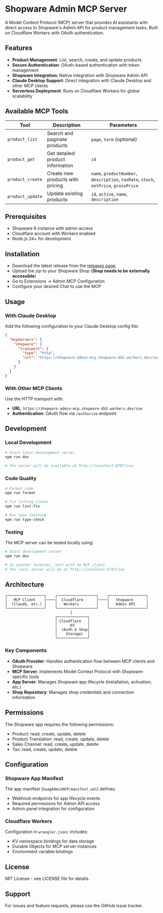 # Shopware Admin MCP Server

A Model Context Protocol (MCP) server that provides AI assistants with direct access to Shopware's Admin API for product management tasks. Built on Cloudflare Workers with OAuth authentication.

## Features

- **Product Management**: List, search, create, and update products
- **Secure Authentication**: OAuth-based authentication with token management
- **Shopware Integration**: Native integration with Shopware Admin API
- **Claude Desktop Support**: Direct integration with Claude Desktop and other MCP clients
- **Serverless Deployment**: Runs on Cloudflare Workers for global scalability

## Available MCP Tools

| Tool | Description | Parameters |
|------|-------------|------------|
| `product_list` | Search and paginate products | `page`, `term` (optional) |
| `product_get` | Get detailed product information | `id` |
| `product_create` | Create new products with pricing | `name`, `productNumber`, `description`, `taxRate`, `stock`, `netPrice`, `grossPrice` |
| `product_update` | Update existing products | `id`, `active`, `name`, `description` |

## Prerequisites

- Shopware 6 instance with admin access
- Cloudflare account with Workers enabled
- Node.js 24+ for development

## Installation

- Download the latest release from the [releases page](https://github.com/shopware/SwagAdminMCP/releases).
- Upload the zip to your Shopware Shop (**Shop needs to be externally accessible**)
- Go to Extensions -> Admin MCP Configuration
- Configure your desired Chat to use the MCP


## Usage

### With Claude Desktop

Add the following configuration to your Claude Desktop config file:

```json
{
  "mcpServers": {
    "shopware": {
      "transport": {
        "type": "http",
        "url": "https://shopware-admin-mcp.shopware-db5.workers.dev/sse"
      }
    }
  }
}
```

### With Other MCP Clients

Use the HTTP transport with:
- **URL**: `https://shopware-admin-mcp.shopware-db5.workers.dev/sse`
- **Authentication**: OAuth flow via `/authorize` endpoint

## Development

### Local Development

```bash
# Start local development server
npm run dev

# The server will be available at http://localhost:8787/sse
```

### Code Quality

```bash
# Format code
npm run format

# Fix linting issues
npm run lint:fix

# Run type checking
npm run type-check
```

### Testing

The MCP server can be tested locally using:

```bash
# Start development server
npm run dev

# In another terminal, test with an MCP client
# The local server will be at http://localhost:8787/sse
```

## Architecture

```
┌─────────────────┐    ┌──────────────────┐    ┌─────────────────┐
│   MCP Client    │────│  Cloudflare      │────│   Shopware      │
│  (Claude, etc.) │    │   Workers        │    │   Admin API     │
└─────────────────┘    └──────────────────┘    └─────────────────┘
                              │
                       ┌──────────────┐
                       │ Cloudflare   │
                       │      KV      │
                       │  (Auth & Shop│
                       │    Storage)  │
                       └──────────────┘
```

### Key Components

- **OAuth Provider**: Handles authentication flow between MCP clients and Shopware
- **MCP Server**: Implements Model Context Protocol with Shopware-specific tools
- **App Server**: Manages Shopware app lifecycle (installation, activation, etc.)
- **Shop Repository**: Manages shop credentials and connection information

## Permissions

The Shopware app requires the following permissions:
- Product: read, create, update, delete
- Product Translation: read, create, update, delete  
- Sales Channel: read, create, update, delete
- Tax: read, create, update, delete

## Configuration

### Shopware App Manifest

The app manifest (`SwagAdminMCP/manifest.xml`) defines:
- Webhook endpoints for app lifecycle events
- Required permissions for Admin API access
- Admin panel integration for configuration

### Cloudflare Workers

Configuration in `wrangler.jsonc` includes:
- KV namespace bindings for data storage
- Durable Objects for MCP server instances
- Environment variable bindings

## License

MIT License - see LICENSE file for details.

## Support

For issues and feature requests, please use the GitHub issue tracker.
